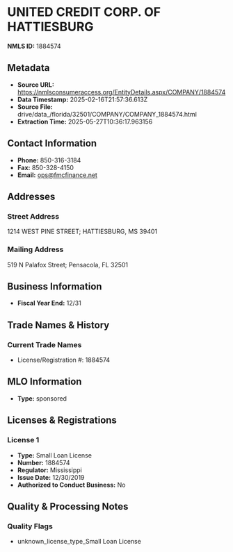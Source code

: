 # UNITED CREDIT CORP. OF HATTIESBURG

**NMLS ID:** 1884574

## Metadata
- **Source URL:** https://nmlsconsumeraccess.org/EntityDetails.aspx/COMPANY/1884574
- **Data Timestamp:** 2025-02-16T21:57:36.613Z
- **Source File:** drive/data_/florida/32501/COMPANY/COMPANY_1884574.html
- **Extraction Time:** 2025-05-27T10:36:17.963156

## Contact Information
- **Phone:** 850-316-3184
- **Fax:** 850-328-4150
- **Email:** ops@fmcfinance.net

## Addresses
### Street Address
1214 WEST PINE STREET; HATTIESBURG, MS 39401

### Mailing Address
519 N Palafox Street; Pensacola, FL 32501

## Business Information
- **Fiscal Year End:** 12/31

## Trade Names & History
### Current Trade Names
- License/Registration #: 1884574

## MLO Information
- **Type:** sponsored

## Licenses & Registrations

### License 1
- **Type:** Small Loan License
- **Number:** 1884574
- **Regulator:** Mississippi
- **Issue Date:** 12/30/2019
- **Authorized to Conduct Business:** No

## Quality & Processing Notes
### Quality Flags
- unknown_license_type_Small Loan License
